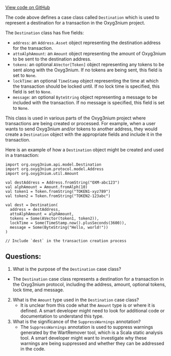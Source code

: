 [View code on GitHub](https://github.com/oxyg3nium/oxyg3nium/api/src/main/scala/org/oxyg3nium/api/model/Destination.scala)

The code above defines a case class called `Destination` which is used to represent a destination for a transaction in the Oxyg3nium project. 

The `Destination` class has five fields:
- `address`: an `Address.Asset` object representing the destination address for the transaction.
- `attoAlphAmount`: an `Amount` object representing the amount of Oxyg3nium to be sent to the destination address.
- `tokens`: an optional `AVector[Token]` object representing any tokens to be sent along with the Oxyg3nium. If no tokens are being sent, this field is set to `None`.
- `lockTime`: an optional `TimeStamp` object representing the time at which the transaction should be locked until. If no lock time is specified, this field is set to `None`.
- `message`: an optional `ByteString` object representing a message to be included with the transaction. If no message is specified, this field is set to `None`.

This class is used in various parts of the Oxyg3nium project where transactions are being created or processed. For example, when a user wants to send Oxyg3nium and/or tokens to another address, they would create a `Destination` object with the appropriate fields and include it in the transaction. 

Here is an example of how a `Destination` object might be created and used in a transaction:
```
import org.oxyg3nium.api.model.Destination
import org.oxyg3nium.protocol.model.Address
import org.oxyg3nium.util.Amount

val destAddress = Address.fromString("OXM-abc123")
val alphAmount = Amount.fromAlph(10)
val token1 = Token.fromString("TOKEN1-xyz789")
val token2 = Token.fromString("TOKEN2-123abc")

val dest = Destination(
  address = destAddress,
  attoAlphAmount = alphAmount,
  tokens = Some(AVector(token1, token2)),
  lockTime = Some(TimeStamp.now().plusSeconds(3600)),
  message = Some(ByteString("Hello, world!"))
)

// Include `dest` in the transaction creation process
```
## Questions: 
 1. What is the purpose of the `Destination` case class?
   - The `Destination` case class represents a destination for a transaction in the Oxyg3nium protocol, including the address, amount, optional tokens, lock time, and message.
2. What is the `Amount` type used in the `Destination` case class?
   - It is unclear from this code what the `Amount` type is or where it is defined. A smart developer might need to look for additional code or documentation to understand this type.
3. What is the significance of the `SuppressWarnings` annotation?
   - The `SuppressWarnings` annotation is used to suppress warnings generated by the WartRemover tool, which is a Scala static analysis tool. A smart developer might want to investigate why these warnings are being suppressed and whether they can be addressed in the code.